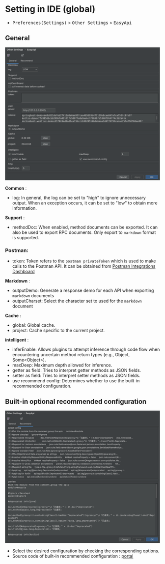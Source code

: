 
# Setting in IDE (global)

- <kbd>Preferences(Settings)</kbd> > <kbd>Other Settings</kbd> > <kbd>EasyApi</kbd>

## General

![avatar](/asset/idea-general.png)

**Common** :

 - log: In general, the log can be set to "high" to ignore unnecessary output. When an exception occurs, it can be set to "low" to obtain more information.

**Support** :

 - methodDoc: When enabled, method documents can be exported. It can also be used to export RPC documents. Only export to `markdown` format is supported.

### Postman:

 - token: Token refers to the `postman privateToken` which is used to make calls to the Postman API. It can be obtained from [Postman Integrations Dashboard](https://go.postman.co/integrations/services/pm_pro_api)

**Markdown** :

 - outputDemo: Generate a response demo for each API when exporting `markdown` documents
 - outputCharset: Select the character set to used for the `markdown` document

**Cache** :

 - global: Global cache.
 - project: Cache specific to the current project.

**intelligent** :

 - inferEnable: Allows plugins to attempt inference through code flow when encountering uncertain method return types (e.g., Object, Some\<Object>).
 - maxDeep: Maximum depth allowed for inference.
 - getter as field: Tries to interpret getter methods as JSON fields.
 - setter as field: Tries to interpret setter methods as JSON fields.
 - use recommend config: Determines whether to use the built-in recommended configuration.


## Built-in optional recommended configuration

![avatar](/asset/idea-recommend.png)

- Select the desired configuration by checking the corresponding options.
- Source code of built-in recommended configuration : [portal](https://github.com/tangcent/easy-yapi/blob/master/idea-plugin/src/main/resources/.recommend.easy.api.config)